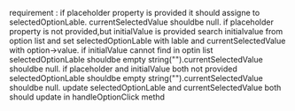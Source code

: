requirement : if placeholder property is provided it should assigne to selectedOptionLable. currentSelectedValue shouldbe null. if placeholder property is not provided,but initialValue is provided search initialvalue from option list and set selectedOptionLable with lable and currentSelectedValue with option->value. if initialValue cannot find in optin list selectedOptionLable shouldbe empty string("").currentSelectedValue shouldbe null. if placeholder and initialValue both not provided selectedOptionLable shouldbe empty string("").currentSelectedValue shouldbe null. update selectedOptionLable and currentSelectedValue both should update in handleOptionClick methd

